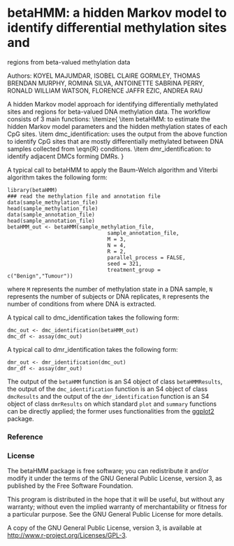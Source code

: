 # betaHMM: a hidden Markov model to identify differential methylation sites and
 regions from beta-valued methylation data 

Authors: KOYEL MAJUMDAR, ISOBEL CLAIRE GORMLEY, THOMAS BRENDAN MURPHY, ROMINA
SILVA, ANTOINETTE SABRINA PERRY, RONALD WILLIAM WATSON,
FLORENCE JAFFR ́EZIC, ANDREA RAU

A hidden Markov model approach for identifying differentially methylated 
sites and regions for beta-valued DNA methylation data. The workflow consists
of 3 main functions:
\itemize{
\item betaHMM: to estimate the hidden Markov model parameters and the 
hidden methylation states of each CpG sites.
\item dmc_identification: uses the output from the above function to identify
CpG sites that are mostly differentially methylated between DNA samples 
collected from \eqn{R} conditions.
\item dmr_identification: to identify adjacent DMCs forming DMRs.
}

A typical call to betaHMM to apply the Baum-Welch algorithm and Viterbi 
algorithm takes the following form:
```
library(betaHMM)
### read the methylation file and annotation file
data(sample_methylation_file)
head(sample_methylation_file)
data(sample_annotation_file)
head(sample_annotation_file)
betaHMM_out <- betaHMM(sample_methylation_file,
                                sample_annotation_file,
                                M = 3,
                                N = 4,
                                R = 2,
                                parallel_process = FALSE,
                                seed = 321,
                                treatment_group = c("Benign","Tumour"))
```
where `M` represents the number of methylation state in a DNA sample, `N`
represents the number of subjects or DNA replicates, `R` represents the number
of conditions from where DNA is extracted.

A typical call to dmc_identification takes the following form:
```
dmc_out <- dmc_identification(betaHMM_out)
dmc_df <- assay(dmc_out)
```

A typical call to dmr_identification takes the following form:
```
dmr_out <- dmr_identification(dmc_out)
dmr_df <- assay(dmr_out)
```


The output of the `betaHMM` function is an
S4 object of class `betaHMMResults`, the output of the `dmc_identification`
function is an S4 object of class `dmcResults` and the output of the 
`dmr_identification` function is an S4 object of class `dmrResults` 
on which standard `plot` and `summary` functions can be directly applied; 
the former uses functionalities from the 
[ggplot2]( https://cran.r-project.org/package=ggplot2) package.

### Reference


### License

The betaHMM package is free software; you can redistribute it and/or modify 
it under the terms of the GNU General Public License, version 3, 
as published by the Free Software Foundation.

This program is distributed in the hope that it will be useful, but without 
any warranty; without even the implied warranty of merchantability or fitness 
for a particular purpose. See the GNU General Public License for more details.

A copy of the GNU General Public License, version 3, 
is available at http://www.r-project.org/Licenses/GPL-3.
